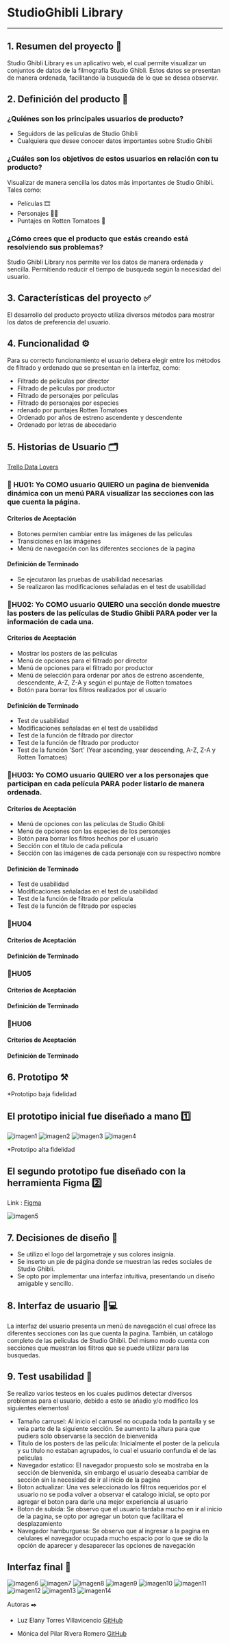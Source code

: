 # StudioGhibli Library

***

## 1. Resumen del proyecto 📌

Studio Ghibli Library es un aplicativo web, el cual permite visualizar un conjuntos de datos de la filmografía Studio Ghibli. Estos datos se presentan de manera ordenada, facilitando la busqueda de lo que se desea observar.


## 2. Definición del producto 📝

### ¿Quiénes son los principales usuarios de producto?
* Seguidors de las películas de Studio Ghibli
* Cualquiera que desee conocer datos importantes sobre Studio Ghibli

### ¿Cuáles son los objetivos de estos usuarios en relación con tu producto?
Visualizar de manera sencilla los datos más importantes de Studio Ghibli. Tales como:

* Películas 🎞️
* Personajes 🙋‍♀️
* Puntajes en Rotten Tomatoes 🍅


### ¿Cómo crees que el producto que estás creando está resolviendo sus problemas?

Studio Ghibli Library nos permite ver los datos de manera ordenada y sencilla. Permitiendo reducir el tiempo de busqueda según la necesidad del usuario.


## 3. Características del proyecto ✅

El desarrollo del producto proyecto utiliza diversos métodos para mostrar los datos de preferencia del usuario. 


## 4. Funcionalidad ⚙️

Para su correcto funcionamiento el usuario debera elegir entre los métodos de filtrado y ordenado que se presentan en la interfaz, como:

* Filtrado de peliculas por director
* Filtrado de peliculas por productor
* Filtrado de personajes por peliculas
* Filtrado de personajes por especies
* rdenado por puntajes Rotten Tomatoes
* Ordenado por años de estreno ascendente y descendente
* Ordenado por letras de abecedario


## 5. Historias de Usuario 🗂️

[Trello Data Lovers](https://trello.com/b/YO0IYHJj/lp2-datalovers-l)


### 📖 HU01: Yo **COMO** usuario **QUIERO** un pagina de bienvenida dinámica con un menú  **PARA** visualizar las secciones con las que cuenta la página.

#### Criterios de Aceptación
* Botones permiten cambiar entre las imágenes de las películas
* Transiciones en las imágenes
* Menú de navegación con las diferentes secciones de la pagina
#### Definición de Terminado
* Se ejecutaron las pruebas de usabilidad necesarias
* Se realizaron las modificaciones señaladas en el test de usabilidad

### 📖HU02: Yo **COMO** usuario **QUIERO** una sección donde muestre las posters de las películas de Studio Ghibli **PARA** poder ver la información de cada una.
#### Criterios de Aceptación
* Mostrar los posters de las películas
* Menú de opciones para el filtrado por director
* Menú de opciones para el filtrado por productor
* Menú de selección para ordenar por años de estreno ascendente, descendente, A-Z, Z-A y según el puntaje de Rotten tomatoes
* Botón para borrar los filtros realizados por el usuario

#### Definición de Terminado
* Test de usabilidad
* Modificaciones señaladas en el test de usabilidad
* Test de la función de filtrado por director
* Test de la función de filtrado por productor
* Test de la función 'Sort' (Year ascending, year descending, A-Z, Z-A y Rotten Tomatoes)

### 📖HU03: Yo **COMO** usuario **QUIERO** ver a los personajes que participan en cada película **PARA** poder listarlo de manera ordenada.
#### Criterios de Aceptación
* Menú de opciones con las películas de Studio Ghibli
* Menú de opciones con las especies de los personajes
* Botón para borrar los filtros hechos por el usuario
* Sección con el titulo de cada pelicula
* Sección con las imágenes de cada personaje con su respectivo nombre

#### Definición de Terminado
* Test de usabilidad
* Modificaciones señaladas en el test de usabilidad
* Test de la función de filtrado por película
* Test de la función de filtrado por especies


### 📖HU04
#### Criterios de Aceptación
#### Definición de Terminado
### 📖HU05
#### Criterios de Aceptación
#### Definición de Terminado
### 📖HU06
#### Criterios de Aceptación
#### Definición de Terminado


## 6. Prototipo ⚒️

*Prototipo baja fidelidad
## El prototipo inicial fue diseñado a mano 1️⃣

![imagen1](img/prototipo1-1.jpeg)
![imagen2](img/prototipo1-2.jpeg)
![imagen3](img/prototipo1-3.jpeg)
![imagen4](img/prototipo1-4.jpeg)

*Prototipo alta fidelidad
## El segundo prototipo fue diseñado con la herramienta Figma 2️⃣

Link : [Figma](https://www.figma.com/file/oyIhJuBaVWTKzi1VcKnVk3/Ghibli?node-id=0%3A1)

![imagen5](img/prototipo2.jpeg)


## 7. Decisiones de diseño 🎨

- Se utilizo el logo del largometraje y sus colores insignia.
- Se inserto un pie de página donde se muestran las redes sociales de Studio Ghibli.
- Se opto por implementar una interfaz intuitiva, presentando un diseño amigable y sencillo.


## 8. Interfaz de usuario 📱💻

La interfaz del usuario presenta un menú de navegación el cual ofrece las diferentes secciones con las que cuenta la pagina. También, un catálogo completo de las peliculas de Studio Ghibli. Del mismo modo cuenta con secciones que muestran los filtros que se puede utilizar para las busquedas.

## 9. Test usabilidad 📱

Se realizo varios testeos en los cuales pudimos detectar diversos problemas para el usuario, debido a esto se añadio y/o modifico los siguientes elementosl

- Tamaño carrusel:
  Al inicio el carrusel no ocupada toda la pantalla y se veia parte de la siguiente sección. Se aumento la altura para que pudiera solo observarse la sección de bienvenida
- Titulo de los posters de las película:
  Inicialmente el poster de la pelicula y su titulo no estaban agrupados, lo cual el usuario confundia el de las películas
- Navegador estatico:
  El navegador propuesto solo se mostraba en la sección de bienvenida, sin embargo el usuario deseaba cambiar de sección sin la necesidad de ir al inicio de la pagina
- Boton actualizar:
  Una ves seleccionado los filtros requeridos por el usuario no se podia volver a observar el catalogo inicial, se opto por agregar el boton para darle una mejor experiencia al usuario
- Boton de subida:
  Se observo que el usuario tardaba mucho en ir al inicio de la pagina, se opto por agregar un boton que facilitara el desplazamiento
- Navegador hamburguesa:
  Se observo que al ingresar a la pagina en celulares el navegador ocupada mucho espacio por lo que se dio la opción de aparecer y desaparecer las opciones de navegación


## Interfaz final 🤩

![imagen6](img/iu_1.JPG)
![imagen7](img/iu_2.JPGg)
![imagen8](img/iu_3.JPG)
![imagen9](img/iu_4.JPG)
![imagen10](img/iu_5.JPG)
![imagen11](img/iu_6.JPG)
![imagen12](img/iu_7.JPG)
![imagen13](img/iu_8.JPG)
![imagen14](img/iu_9.JPG)


Autoras ✒️

* Luz Elany Torres Villavicencio [GitHub](https://github.com/ElannyTorres)

* Mónica del Pilar Rivera Romero [GitHub](https://github.com/MopiRiro)